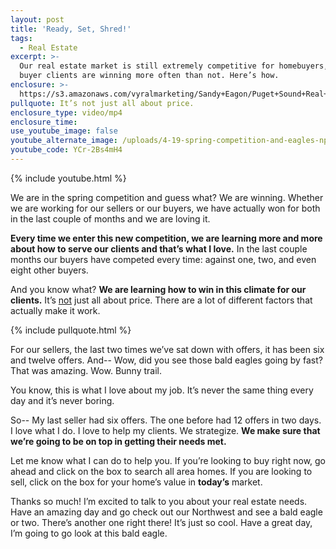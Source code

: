 ```yaml
---
layout: post
title: 'Ready, Set, Shred!'
tags:
  - Real Estate
excerpt: >-
  Our real estate market is still extremely competitive for homebuyers, but our
  buyer clients are winning more often than not. Here’s how.
enclosure: >-
  https://s3.amazonaws.com/vyralmarketing/Sandy+Eagon/Puget+Sound+Real+Estate+Agent-+Our+Clients+Are+Winning+the+Spring+Competition.mp4
pullquote: It’s not just all about price.
enclosure_type: video/mp4
enclosure_time:
use_youtube_image: false
youtube_alternate_image: /uploads/4-19-spring-competition-and-eagles-np.jpg
youtube_code: YCr-2Bs4mH4
---
```


{% include youtube.html %}

We are in the spring competition and guess what? We are winning. Whether we are working for our sellers or our buyers, we have actually won for both in the last couple of months and we are loving it.&nbsp;

**Every time we enter this new competition, we are learning more and more about how to serve our clients and that’s what I love.** In the last couple months our buyers have competed every time: against one, two, and even eight other buyers.

And you know what? **We are learning how to win in this climate for our clients.** It’s <u>not</u> just all about price. There are a lot of different factors that actually make it work.

{% include pullquote.html %}

For our sellers, the last two times we’ve sat down with offers, it has been six and twelve offers. And-- Wow, did you see those bald eagles going by fast? That was amazing. Wow. Bunny trail.&nbsp;

You know, this is what I love about my job. It’s never the same thing every day and it’s never boring.

So-- My last seller had six offers. The one before had 12 offers in two days. I love what I do. I love to help my clients. We strategize.&nbsp;**We make sure that we’re going to be on top in getting their needs met.**

Let me know what I can do to help you. If you’re looking to buy right now, go ahead and click on the box to search all area homes. If you are looking to sell, click on the box for your home’s value in&nbsp;**today’s**&nbsp;market.

Thanks so much\! I’m excited to talk to you about your real estate needs. Have an amazing day and go check out our Northwest and see a bald eagle or two. There’s another one right there\! It’s just so cool. Have a great day, I’m going to go look at this bald eagle.